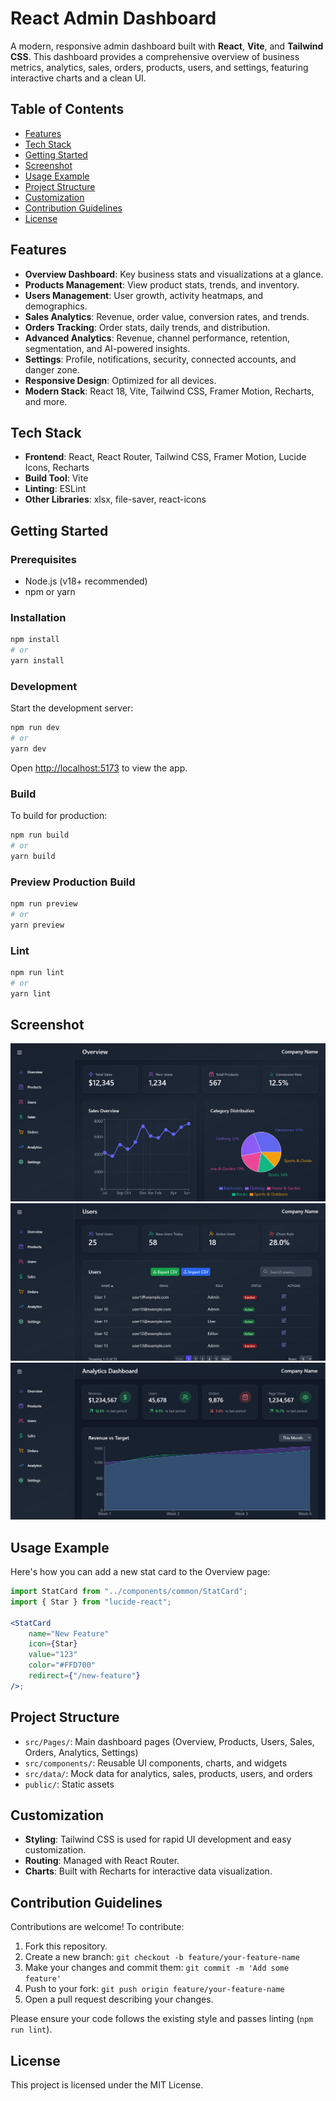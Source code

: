 # React Admin Dashboard

A modern, responsive admin dashboard built with **React**, **Vite**, and **Tailwind CSS**. This dashboard provides a comprehensive overview of business metrics, analytics, sales, orders, products, users, and settings, featuring interactive charts and a clean UI.

## Table of Contents

-   [Features](#features)
-   [Tech Stack](#tech-stack)
-   [Getting Started](#getting-started)
-   [Screenshot](#screenshot)
-   [Usage Example](#usage-example)
-   [Project Structure](#project-structure)
-   [Customization](#customization)
-   [Contribution Guidelines](#contribution-guidelines)
-   [License](#license)

## Features

-   **Overview Dashboard**: Key business stats and visualizations at a glance.
-   **Products Management**: View product stats, trends, and inventory.
-   **Users Management**: User growth, activity heatmaps, and demographics.
-   **Sales Analytics**: Revenue, order value, conversion rates, and trends.
-   **Orders Tracking**: Order stats, daily trends, and distribution.
-   **Advanced Analytics**: Revenue, channel performance, retention, segmentation, and AI-powered insights.
-   **Settings**: Profile, notifications, security, connected accounts, and danger zone.
-   **Responsive Design**: Optimized for all devices.
-   **Modern Stack**: React 18, Vite, Tailwind CSS, Framer Motion, Recharts, and more.

## Tech Stack

-   **Frontend**: React, React Router, Tailwind CSS, Framer Motion, Lucide Icons, Recharts
-   **Build Tool**: Vite
-   **Linting**: ESLint
-   **Other Libraries**: xlsx, file-saver, react-icons

## Getting Started

### Prerequisites

-   Node.js (v18+ recommended)
-   npm or yarn

### Installation

```bash
npm install
# or
yarn install
```

### Development

Start the development server:

```bash
npm run dev
# or
yarn dev
```

Open [http://localhost:5173](http://localhost:5173) to view the app.

### Build

To build for production:

```bash
npm run build
# or
yarn build
```

### Preview Production Build

```bash
npm run preview
# or
yarn preview
```

### Lint

```bash
npm run lint
# or
yarn lint
```

## Screenshot

![Dashboard overview](public/screenshot/screenshot-1.png)
![Dashboard user ](public/screenshot/screenshot-2.png)
![Dashboard analytics](public/screenshot/screenshot-3.png)

## Usage Example

Here's how you can add a new stat card to the Overview page:

```jsx
import StatCard from "../components/common/StatCard";
import { Star } from "lucide-react";

<StatCard
    name="New Feature"
    icon={Star}
    value="123"
    color="#FFD700"
    redirect={"/new-feature"}
/>;
```

## Project Structure

-   `src/Pages/`: Main dashboard pages (Overview, Products, Users, Sales, Orders, Analytics, Settings)
-   `src/components/`: Reusable UI components, charts, and widgets
-   `src/data/`: Mock data for analytics, sales, products, users, and orders
-   `public/`: Static assets

## Customization

-   **Styling**: Tailwind CSS is used for rapid UI development and easy customization.
-   **Routing**: Managed with React Router.
-   **Charts**: Built with Recharts for interactive data visualization.

## Contribution Guidelines

Contributions are welcome! To contribute:

1. Fork this repository.
2. Create a new branch: `git checkout -b feature/your-feature-name`
3. Make your changes and commit them: `git commit -m 'Add some feature'`
4. Push to your fork: `git push origin feature/your-feature-name`
5. Open a pull request describing your changes.

Please ensure your code follows the existing style and passes linting (`npm run lint`).

## License

This project is licensed under the MIT License.
